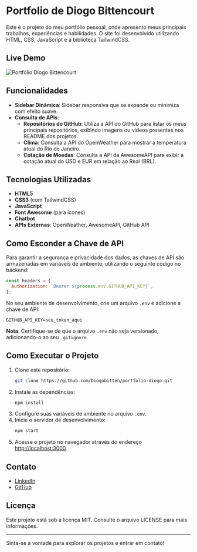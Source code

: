 # Portfolio de Diogo Bittencourt

Este é o projeto do meu portfólio pessoal, onde apresento meus principais trabalhos, experiências e habilidades. O site foi desenvolvido utilizando HTML, CSS, JavaScript e a biblioteca TailwindCSS.

## Live Demo

![Portfólio Diogo Bittencourt](img/portfolio.gif)

## Funcionalidades

- **Sidebar Dinâmica**: Sidebar responsiva que se expande ou minimiza com efeito suave.
- **Consulta de APIs**:
  - **Repositórios do GitHub**: Utiliza a API do GitHub para listar os meus principais repositórios, exibindo imagens ou vídeos presentes nos       README dos projetos.
  - **Clima**: Consulta a API do OpenWeather para mostrar a temperatura atual do Rio de Janeiro.
  - **Cotação de Moedas**: Consulta a API da AwesomeAPI para exibir a cotação atual do USD e EUR em relação ao Real (BRL).

## Tecnologias Utilizadas

- **HTML5**
- **CSS3** (com TailwindCSS)
- **JavaScript**
- **Font Awesome** (para ícones)
- **Chatbot**
- **APIs Externas**: OpenWeather, AwesomeAPI, GitHub API

## Como Esconder a Chave de API

Para garantir a segurança e privacidade dos dados, as chaves de API são armazenadas em variáveis de ambiente, utilizando o seguinte código no backend:

```javascript
const headers = {
  Authorization: `Bearer ${process.env.GITHUB_API_KEY}`,
};
```

No seu ambiente de desenvolvimento, crie um arquivo `.env` e adicione a chave de API:

```
GITHUB_API_KEY=seu_token_aqui
```

**Nota**: Certifique-se de que o arquivo `.env` não seja versionado, adicionando-o ao seu `.gitignore`.

## Como Executar o Projeto

1. Clone este repositório:
   ```sh
   git clone https://github.com/Diogobitten/portfolio-diogo.git
   ```
2. Instale as dependências:
   ```sh
   npm install
   ```
3. Configure suas variáveis de ambiente no arquivo `.env`.
4. Inicie o servidor de desenvolvimento:
   ```sh
   npm start
   ```
5. Acesse o projeto no navegador através do endereço [http://localhost:3000](http://localhost:3000).

## Contato

- [LinkedIn](https://www.linkedin.com/in/diogo-bittencourt-de-oliveira/)
- [GitHub](https://github.com/Diogobitten)

## Licença

Este projeto está sob a licença MIT. Consulte o arquivo LICENSE para mais informações.

---

Sinta-se à vontade para explorar os projetos e entrar em contato!
